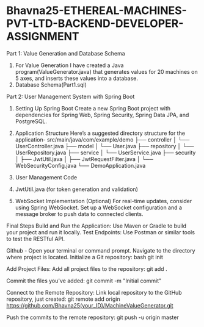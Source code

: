 # Bhavna25-ETHEREAL-MACHINES-PVT-LTD-BACKEND-DEVELOPER-ASSIGNMENT

Part 1: Value Generation and Database Schema
1. For Value Generation
I have created a Java program(ValueGenerator.java) that generates values ​​for 20 machines on 5 axes, and inserts these values ​​into a database.
2. Database Schema(Part1.sql)

Part 2: User Management System with Spring Boot
1. Setting Up Spring Boot
Create a new Spring Boot project with dependencies for Spring Web, Spring Security, Spring Data JPA, and PostgreSQL.
2. Application Structure
Here’s a suggested directory structure for the application-
                    src/main/java/com/example/demo
                        ├── controller
                        │   └── UserController.java
                        ├── model
                        │   └── User.java
                        ├── repository
                        │   └── UserRepository.java
                        ├── service
                        │   └── UserService.java
                        ├── security
                        │   ├── JwtUtil.java
                        │   ├── JwtRequestFilter.java
                        │   └── WebSecurityConfig.java
                        └── DemoApplication.java

3. User Management Code
4. JwtUtil.java (for token generation and validation)
5. WebSocket Implementation (Optional)
For real-time updates, consider using Spring WebSocket. Set up a WebSocket configuration and a message broker to push data to connected clients.

Final Steps
Build and Run the Application:
Use Maven or Gradle to build your project and run it locally.
Test Endpoints:
Use Postman or similar tools to test the RESTful API.

Github -
Open your terminal or command prompt.
Navigate to the directory where project is located.
Initialize a Git repository:
bash
git init

Add Project Files:
Add all project files to the repository:
git add .

Commit the files you've added:
git commit -m "Initial commit"

Connect to the Remote Repository:
Link local repository to the GitHub repository, just created:
git remote add origin https://github.com/Bhavna25(your_ID)/MachineValueGenerator.git

Push the commits to the remote repository:
git push -u origin master

